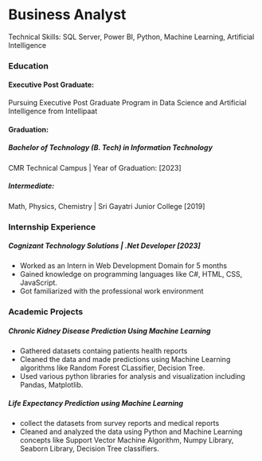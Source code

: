 # Business Analyst
Technical Skills: SQL Server, Power BI, Python, Machine Learning, Artificial Intelligence 

### Education
#### Executive Post Graduate: 
Pursuing Executive Post Graduate Program in Data Science and Artificial Intelligence from Intellipaat
#### Graduation: 
##### Bachelor of Technology (B. Tech) in Information Technology
CMR Technical Campus | Year of Graduation: [2023]
##### Intermediate:
Math, Physics, Chemistry | Sri Gayatri Junior College [2019]

### Internship Experience
##### Cognizant Technology Solutions | .Net Developer [2023]
* Worked as an Intern in Web Development Domain for 5 months
* Gained knowledge on programming languages like C#, HTML, CSS, JavaScript.
* Got familiarized with the professional work environment

### Academic Projects
##### Chronic Kidney Disease Prediction Using Machine Learning
* Gathered datasets containg patients health reports
* Cleaned the data and made predictions using Machine Learning algorithms like Random Forest CLassifier, Decision Tree.
* Used various python libraries for analysis and visualization including Pandas, Matplotlib.
##### Life Expectancy Prediction using Machine Learning
* collect the datasets from survey reports and medical reports
* Cleaned and analyzed the data using Python and Machine Learning concepts like Support Vector Machine Algorithm, Numpy Library, Seaborn Library, Decision Tree classifiers.


